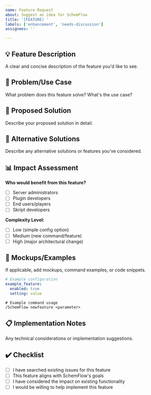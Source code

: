 ```yaml
---
name: Feature Request
about: Suggest an idea for SchemFlow
title: '[FEATURE] '
labels: ['enhancement', 'needs-discussion']
assignees: ''

---
```


## 💡 Feature Description
A clear and concise description of the feature you'd like to see.

## 🎯 Problem/Use Case
What problem does this feature solve? What's the use case?

## 💭 Proposed Solution
Describe your proposed solution in detail.

## 🔄 Alternative Solutions
Describe any alternative solutions or features you've considered.

## 📊 Impact Assessment
**Who would benefit from this feature?**
- [ ] Server administrators
- [ ] Plugin developers
- [ ] End users/players
- [ ] Skript developers

**Complexity Level:**
- [ ] Low (simple config option)
- [ ] Medium (new command/feature)
- [ ] High (major architectural change)

## 🎨 Mockups/Examples
If applicable, add mockups, command examples, or code snippets.

```yaml
# Example configuration
example_feature:
  enabled: true
  setting: value
```

```
# Example command usage
/SchemFlow newfeature <parameter>
```

## 📋 Implementation Notes
Any technical considerations or implementation suggestions.

## ✔️ Checklist
- [ ] I have searched existing issues for this feature
- [ ] This feature aligns with SchemFlow's goals
- [ ] I have considered the impact on existing functionality
- [ ] I would be willing to help implement this feature